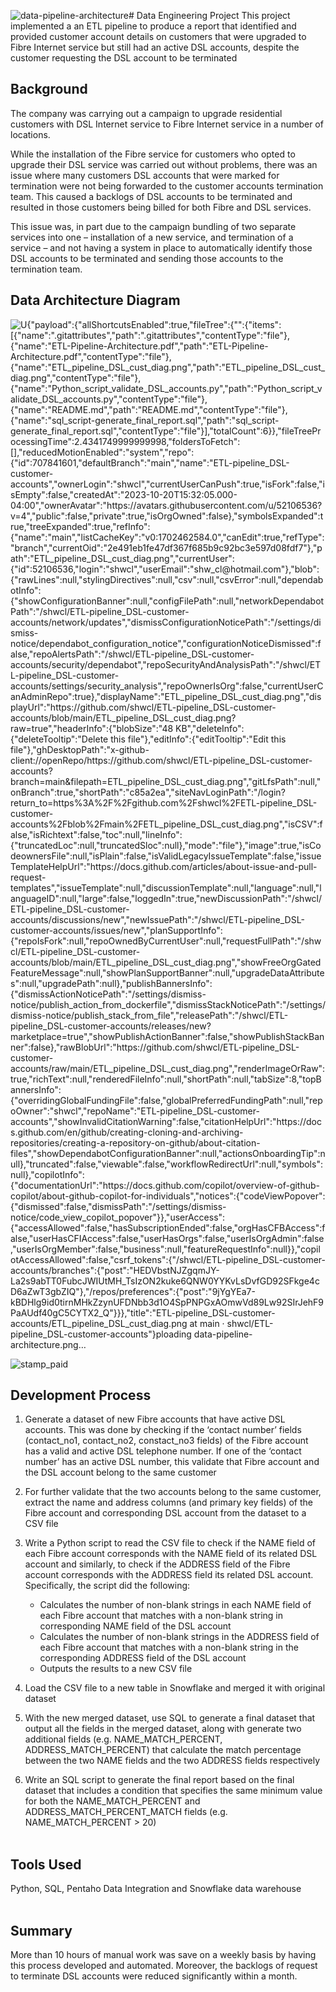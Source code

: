 ![data-pipeline-architecture](https://github.com/shwcl/ETL-pipeline_DSL-customer-accounts/assets/52106536/972a0a9d-fee6-41bf-9a9a-64fa36ba5420)# Data Engineering Project
This project implemented a an ETL pipeline to produce a report that identified and provided customer account details on customers that were upgraded to Fibre Internet service but still had an active DSL accounts, despite the customer requesting the DSL account to be terminated


## Background
The company was carrying out a campaign to upgrade residential customers with DSL Internet service to Fibre Internet service in a number of locations. 

While the installation of the Fibre service for customers who opted to upgrade their DSL service was carried out without problems, there was an issue where many customers DSL accounts that were marked for termination were not being forwarded to the customer accounts termination team. This caused a backlogs of DSL accounts to be terminated and resulted in those customers being billed for both Fibre and DSL services.

This issue was, in part due to the campaign bundling of two separate services into one – installation of a new service, and termination of a service – and not having a system in place to automatically identify those DSL accounts to be terminated and sending those accounts to the termination team.


## Data Architecture Diagram
![U{"payload":{"allShortcutsEnabled":true,"fileTree":{"":{"items":[{"name":".gitattributes","path":".gitattributes","contentType":"file"},{"name":"ETL-Pipeline-Architecture.pdf","path":"ETL-Pipeline-Architecture.pdf","contentType":"file"},{"name":"ETL_pipeline_DSL_cust_diag.png","path":"ETL_pipeline_DSL_cust_diag.png","contentType":"file"},{"name":"Python_script_validate_DSL_accounts.py","path":"Python_script_validate_DSL_accounts.py","contentType":"file"},{"name":"README.md","path":"README.md","contentType":"file"},{"name":"sql_script-generate_final_report.sql","path":"sql_script-generate_final_report.sql","contentType":"file"}],"totalCount":6}},"fileTreeProcessingTime":2.4341749999999998,"foldersToFetch":[],"reducedMotionEnabled":"system","repo":{"id":707841601,"defaultBranch":"main","name":"ETL-pipeline_DSL-customer-accounts","ownerLogin":"shwcl","currentUserCanPush":true,"isFork":false,"isEmpty":false,"createdAt":"2023-10-20T15:32:05.000-04:00","ownerAvatar":"https://avatars.githubusercontent.com/u/52106536?v=4","public":false,"private":true,"isOrgOwned":false},"symbolsExpanded":true,"treeExpanded":true,"refInfo":{"name":"main","listCacheKey":"v0:1702462584.0","canEdit":true,"refType":"branch","currentOid":"2e491eb1fe47df367f685b9c92bc3e597d08fdf7"},"path":"ETL_pipeline_DSL_cust_diag.png","currentUser":{"id":52106536,"login":"shwcl","userEmail":"shw_cl@hotmail.com"},"blob":{"rawLines":null,"stylingDirectives":null,"csv":null,"csvError":null,"dependabotInfo":{"showConfigurationBanner":null,"configFilePath":null,"networkDependabotPath":"/shwcl/ETL-pipeline_DSL-customer-accounts/network/updates","dismissConfigurationNoticePath":"/settings/dismiss-notice/dependabot_configuration_notice","configurationNoticeDismissed":false,"repoAlertsPath":"/shwcl/ETL-pipeline_DSL-customer-accounts/security/dependabot","repoSecurityAndAnalysisPath":"/shwcl/ETL-pipeline_DSL-customer-accounts/settings/security_analysis","repoOwnerIsOrg":false,"currentUserCanAdminRepo":true},"displayName":"ETL_pipeline_DSL_cust_diag.png","displayUrl":"https://github.com/shwcl/ETL-pipeline_DSL-customer-accounts/blob/main/ETL_pipeline_DSL_cust_diag.png?raw=true","headerInfo":{"blobSize":"48 KB","deleteInfo":{"deleteTooltip":"Delete this file"},"editInfo":{"editTooltip":"Edit this file"},"ghDesktopPath":"x-github-client://openRepo/https://github.com/shwcl/ETL-pipeline_DSL-customer-accounts?branch=main&filepath=ETL_pipeline_DSL_cust_diag.png","gitLfsPath":null,"onBranch":true,"shortPath":"c85a2ea","siteNavLoginPath":"/login?return_to=https%3A%2F%2Fgithub.com%2Fshwcl%2FETL-pipeline_DSL-customer-accounts%2Fblob%2Fmain%2FETL_pipeline_DSL_cust_diag.png","isCSV":false,"isRichtext":false,"toc":null,"lineInfo":{"truncatedLoc":null,"truncatedSloc":null},"mode":"file"},"image":true,"isCodeownersFile":null,"isPlain":false,"isValidLegacyIssueTemplate":false,"issueTemplateHelpUrl":"https://docs.github.com/articles/about-issue-and-pull-request-templates","issueTemplate":null,"discussionTemplate":null,"language":null,"languageID":null,"large":false,"loggedIn":true,"newDiscussionPath":"/shwcl/ETL-pipeline_DSL-customer-accounts/discussions/new","newIssuePath":"/shwcl/ETL-pipeline_DSL-customer-accounts/issues/new","planSupportInfo":{"repoIsFork":null,"repoOwnedByCurrentUser":null,"requestFullPath":"/shwcl/ETL-pipeline_DSL-customer-accounts/blob/main/ETL_pipeline_DSL_cust_diag.png","showFreeOrgGatedFeatureMessage":null,"showPlanSupportBanner":null,"upgradeDataAttributes":null,"upgradePath":null},"publishBannersInfo":{"dismissActionNoticePath":"/settings/dismiss-notice/publish_action_from_dockerfile","dismissStackNoticePath":"/settings/dismiss-notice/publish_stack_from_file","releasePath":"/shwcl/ETL-pipeline_DSL-customer-accounts/releases/new?marketplace=true","showPublishActionBanner":false,"showPublishStackBanner":false},"rawBlobUrl":"https://github.com/shwcl/ETL-pipeline_DSL-customer-accounts/raw/main/ETL_pipeline_DSL_cust_diag.png","renderImageOrRaw":true,"richText":null,"renderedFileInfo":null,"shortPath":null,"tabSize":8,"topBannersInfo":{"overridingGlobalFundingFile":false,"globalPreferredFundingPath":null,"repoOwner":"shwcl","repoName":"ETL-pipeline_DSL-customer-accounts","showInvalidCitationWarning":false,"citationHelpUrl":"https://docs.github.com/en/github/creating-cloning-and-archiving-repositories/creating-a-repository-on-github/about-citation-files","showDependabotConfigurationBanner":null,"actionsOnboardingTip":null},"truncated":false,"viewable":false,"workflowRedirectUrl":null,"symbols":null},"copilotInfo":{"documentationUrl":"https://docs.github.com/copilot/overview-of-github-copilot/about-github-copilot-for-individuals","notices":{"codeViewPopover":{"dismissed":false,"dismissPath":"/settings/dismiss-notice/code_view_copilot_popover"}},"userAccess":{"accessAllowed":false,"hasSubscriptionEnded":false,"orgHasCFBAccess":false,"userHasCFIAccess":false,"userHasOrgs":false,"userIsOrgAdmin":false,"userIsOrgMember":false,"business":null,"featureRequestInfo":null}},"copilotAccessAllowed":false,"csrf_tokens":{"/shwcl/ETL-pipeline_DSL-customer-accounts/branches":{"post":"HEDVbstNJZgqmJY-La2s9abTT0FubcJWIUtMH_TsIzON2kuke6QNW0YYKvLsDvfGD92SFkge4cD6aZwT3gbZIQ"},"/repos/preferences":{"post":"9jYgYEa7-kBDHlg9id0tirnMHkZzynUFDNbb3d1O4SpPNPGxAOmwVd89Lw92SIrJehF9PaAUdf40gC5CYTX2_Q"}}},"title":"ETL-pipeline_DSL-customer-accounts/ETL_pipeline_DSL_cust_diag.png at main · shwcl/ETL-pipeline_DSL-customer-accounts"}ploading data-pipeline-architecture.png…]()

![stamp_paid](https://github.com/shwcl/ETL-pipeline_DSL-customer-accounts/assets/52106536/50eb380f-8454-4c69-9eba-971ac7c19205)


## Development Process
1. Generate a dataset of new Fibre accounts that have active DSL accounts. This was done by checking if the ‘contact number’ fields (contact_no1, contact_no2, constact_no3 fields) of the Fibre account has a valid and active DSL telephone number. If one of the ‘contact number’ has an active DSL number, this validate that Fibre account and the DSL account belong to the same customer

2. For further validate that the two accounts belong to the same customer, extract the name and address columns (and primary key fields) of the Fibre account and corresponding DSL account from the dataset to a CSV file 

3. Write a Python script to read the CSV file to check if the NAME field of each Fibre account corresponds with the NAME field of its related DSL account and similarly, to check if the ADDRESS field of the Fibre account corresponds with the ADDRESS field its related DSL account. Specifically, the script did the following:
    - Calculates the number of non-blank strings in each NAME field of each Fibre account that matches with a non-blank string in corresponding NAME field of the DSL account</li>
    - Calculates the number of non-blank strings in the ADDRESS field of each Fibre account that matches with a non-blank string in the corresponding ADDRESS field of the DSL account </li>
    - Outputs the results to a new CSV file </li>


4. Load the CSV file to a new table in Snowflake and merged it with original dataset 

5. With the new merged dataset, use SQL to generate a final dataset that output all the fields in the merged dataset, along with generate two additional fields (e.g. NAME_MATCH_PERCENT, ADDRESS_MATCH_PERCENT) that calculate the match percentage between the two NAME fields and the two ADDRESS fields respectively

6. Write an SQL script to generate the final report based on the final dataset that includes a condition that specifies the same minimum value for both the NAME_MATCH_PERCENT and ADDRESS_MATCH_PERCENT_MATCH fields (e.g. NAME_MATCH_PERCENT > 20)
<br> </br>


## Tools Used

Python, SQL, Pentaho Data Integration and Snowflake data warehouse
<br></br>

## Summary

More than 10 hours of manual work was save on a weekly basis by having this process developed and automated. Moreover, the backlogs of request to terminate DSL accounts were reduced significantly within a month.

